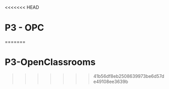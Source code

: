 <<<<<<< HEAD
# P3 - OPC
=======
# P3-OpenClassrooms
>>>>>>> 41b56df8eb2508639973be6d57de49108ee3639b
